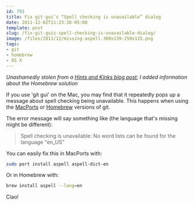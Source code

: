 ```yaml
---
id: 791
title: Fix git-gui’s “Spell checking is unavailable” dialog
date: 2011-12-02T11:23:16-05:00
template: post
slug: /fix-git-guis-spell-checking-is-unavailable-dialog/
image: /files/2011/12/missing-aspell-300x139-250x115.png
tags:
- git
- homebrew
- OS X
---
```


<i>Unashamedly stolen from a
[Hints and Kinks blog post](http://matthew.mceachen.us/blog/howto-fix-git-guis-spell-checking-is-unavailable-dialog-1153.html);
I added information about the Homebrew solution</i>

If you use 'git gui' on the Mac, you may find that it repeatedly
pops up a message about spell checking being unavailable. This
happens when using the [MacPorts](http://www.macports.org/) or
[Homebrew](http://brew.sh) versions of git.

The error message will say something like (the language that's
missing might be different):

> Spell checking is unavailable: No word lists can be found for the
> language "en_US"

You can easily fix this in MacPorts with:

```bash
sudo port install aspell aspell-dict-en
```

Or in Homebrew with:

```bash
brew install aspell --lang=en
```

Ciao!
